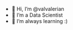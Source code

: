 - 👋 Hi, I’m @valvalerian
- 👀 I’m a Data Scientist
- 🌱 I’m always learning :)



<!---
valvalerian/valvalerian is a ✨ special ✨ repository because its `README.md` (this file) appears on your GitHub profile.
You can click the Preview link to take a look at your changes.
--->
